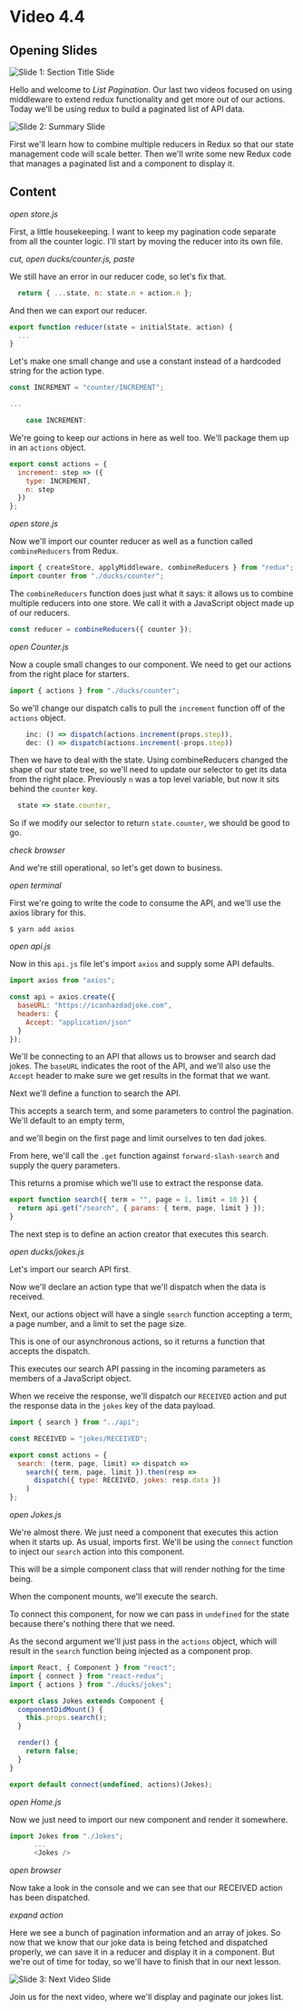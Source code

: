# Video 4.4

## Opening Slides

![Slide 1: Section Title Slide](./slide-1-title.png)

Hello and welcome to _List Pagination_. Our last two videos focused on using middleware to extend redux functionality and get more out of our actions. Today we'll be using redux to build a paginated list of API data.

![Slide 2: Summary Slide](./slide-2-summary.png)

First we'll learn how to combine multiple reducers in Redux so that our state management code will scale better. Then we'll write some new Redux code that manages a paginated list and a component to display it.

## Content

_open store.js_

First, a little housekeeping. I want to keep my pagination code separate from all the counter logic. I'll start by moving the reducer into its own file.

_cut, open ducks/counter.js, paste_

We still have an error in our reducer code, so let's fix that.

```javascript
  return { ...state, n: state.n + action.n };
```

And then we can export our reducer.

```javascript
export function reducer(state = initialState, action) {
  ...
}
```

Let's make one small change and use a constant instead of a hardcoded string for the action type.

```javascript
const INCREMENT = "counter/INCREMENT";

...

    case INCREMENT:
```

We're going to keep our actions in here as well too. We'll package them up in an `actions` object.

```javascript
export const actions = {
  increment: step => ({
    type: INCREMENT,
    n: step
  })
};
```

_open store.js_

Now we'll import our counter reducer as well as a function called `combineReducers` from Redux.

```javascript
import { createStore, applyMiddleware, combineReducers } from "redux";
import counter from "./ducks/counter";
```

The `combineReducers` function does just what it says: it allows us to combine multiple reducers into one store. We call it with a JavaScript object made up of our reducers.

```javascript
const reducer = combineReducers({ counter });
```

_open Counter.js_

Now a couple small changes to our component. We need to get our actions from the right place for starters.

```javascript
import { actions } from "./ducks/counter";
```

So we'll change our dispatch calls to pull the `increment` function off of the `actions` object.

```javascript
    inc: () => dispatch(actions.increment(props.step)),
    dec: () => dispatch(actions.increment(-props.step))
```

Then we have to deal with the state. Using combineReducers changed the shape of our state tree, so we'll need to update our selector to get its data from the right place. Previously `n` was a top level variable, but now it sits behind the `counter` key.

```javascript
  state => state.counter,
```

So if we modify our selector to return `state.counter`, we should be good to go.

_check browser_

And we're still operational, so let's get down to business.

_open terminal_

First we're going to write the code to consume the API, and we'll use the axios library for this.

```
$ yarn add axios
```

_open api.js_

Now in this `api.js` file let's import `axios` and supply some API defaults.

```javascript
import axios from "axios";

const api = axios.create({
  baseURL: "https://icanhazdadjoke.com",
  headers: {
    Accept: "application/json"
  }
});
```

We'll be connecting to an API that allows us to browser and search dad jokes. The `baseURL` indicates the root of the API, and we'll also use the `Accept` header to make sure we get results in the format that we want.

Next we'll define a function to search the API.

This accepts a search term, and some parameters to control the pagination. We'll default to an empty term,

and we'll begin on the first page and limit ourselves to ten dad jokes.

From here, we'll call the `.get` function against `forward-slash-search` and supply the query parameters.

This returns a promise which we'll use to extract the response data.

```javascript
export function search({ term = "", page = 1, limit = 10 }) {
  return api.get("/search", { params: { term, page, limit } });
}
```

The next step is to define an action creator that executes this search.

_open ducks/jokes.js_

Let's import our search API first.

Now we'll declare an action type that we'll dispatch when the data is received.

Next, our actions object will have a single `search` function accepting a term, a page number, and a limit to set the page size.

This is one of our asynchronous actions, so it returns a function that accepts the dispatch.

This executes our search API passing in the incoming parameters as members of a JavaScript object.

When we receive the response, we'll dispatch our `RECEIVED` action and put the response data in the `jokes` key of the data payload.

```javascript
import { search } from "../api";

const RECEIVED = "jokes/RECEIVED";

export const actions = {
  search: (term, page, limit) => dispatch =>
    search({ term, page, limit }).then(resp =>
      dispatch({ type: RECEIVED, jokes: resp.data })
    )
};
```

_open Jokes.js_

We're almost there. We just need a component that executes this action when it starts up. As usual, imports first. We'll be using the `connect` function to inject our `search` action into this component.

This will be a simple component class that will render nothing for the time being.

When the component mounts, we'll execute the search.

To connect this component, for now we can pass in `undefined` for the state because there's nothing there that we need.

As the second argument we'll just pass in the `actions` object, which will result in the `search` function being injected as a component prop.

```javascript
import React, { Component } from "react";
import { connect } from "react-redux";
import { actions } from "./ducks/jokes";

export class Jokes extends Component {
  componentDidMount() {
    this.props.search();
  }

  render() {
    return false;
  }
}

export default connect(undefined, actions)(Jokes);
```

_open Home.js_

Now we just need to import our new component and render it somewhere.

```javascript
import Jokes from "./Jokes";
      ...
      <Jokes />
```

_open browser_

Now take a look in the console and we can see that our RECEIVED action has been dispatched.

_expand action_

Here we see a bunch of pagination information and an array of jokes. So now that we know that our joke data is being fetched and dispatched properly, we can save it in a reducer and display it in a component. But we're out of time for today, so we'll have to finish that in our next lesson.

![Slide 3: Next Video Slide](./slide-3-next-video.png)

Join us for the next video, where we'll display and paginate our jokes list.
